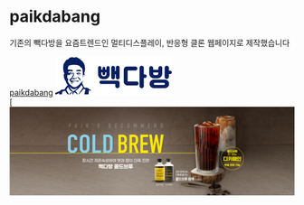 
# paikdabang
기존의 빽다방을 요즘트렌드인 멀티디스플레이,
 반응형 클론 웹페이지로 제작했습니다


[paikdabang](https://github.com/bonggil-tech/Paik)
![빽다방이미지](https://github.com/bonggil-tech/Paik/blob/main/images/logo.png)
<br>
[![빽다방이미지](https://github.com/bonggil-tech/Paik/blob/main/images/main-banner01.jpg)
